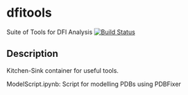 # dfitools
Suite of Tools for DFI Analysis 
[![Build Status](https://travis-ci.org/avishek-r-kumar/dfitools.svg?branch=master)](https://travis-ci.org/avishek-r-kumar/dfitools)

Description
-----------

Kitchen-Sink container for useful tools.

ModelScript.ipynb: Script for modelling PDBs using PDBFixer 
